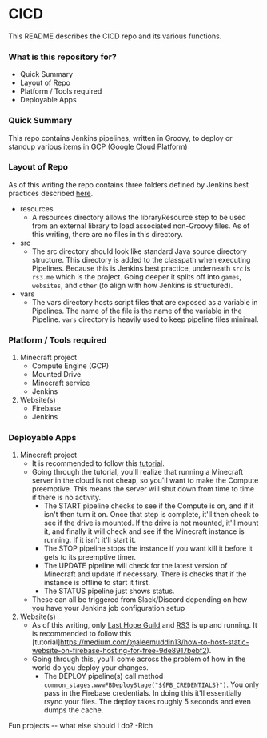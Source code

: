 # CICD #

This README describes the CICD repo and its various functions.

### What is this repository for? ###

* Quick Summary
* Layout of Repo
* Platform / Tools required
* Deployable Apps

### Quick Summary ###

This repo contains Jenkins pipelines, written in Groovy, to deploy or standup various items in GCP (Google Cloud Platform)

### Layout of Repo ###

As of this writing the repo contains three folders defined by Jenkins best practices described [here](https://www.jenkins.io/doc/book/pipeline/shared-libraries/#directory-structure).
+ resources
    * A resources directory allows the libraryResource step to be used from an external library to load associated non-Groovy files. As of this writing, there are no files in this directory.
+ src
    * The src directory should look like standard Java source directory structure. This directory is added to the classpath when executing Pipelines. Because this is Jenkins best practice, underneath `src` is `rs3.me` which is the project. Going deeper it splits off into `games`, `websites`, and `other` (to align with how Jenkins is structured).
+ vars
    * The vars directory hosts script files that are exposed as a variable in Pipelines. The name of the file is the name of the variable in the Pipeline. `vars` directory is heavily used to keep pipeline files minimal. 

### Platform / Tools required ###

1. Minecraft project
    * Compute Engine (GCP)
    * Mounted Drive
    * Minecraft service
    * Jenkins
2. Website(s)
    * Firebase
    * Jenkins

### Deployable Apps ###
1. Minecraft project
    * It is recommended to follow this [tutorial](https://cloud.google.com/solutions/gaming/minecraft-server).
    * Going through the tutorial, you'll realize that running a Minecraft server in the cloud is not cheap, so you'll want to make the Compute preemptive. This means the server will shut down from time to time if there is no activity.
        * The START pipeline checks to see if the Compute is on, and if it isn't then turn it on. Once that step is complete, it'll then check to see if the drive is mounted. If the drive is not mounted, it'll mount it, and finally it will check and see if the Minecraft instance is running. If it isn't it'll start it.
        * The STOP pipeline stops the instance if you want kill it before it gets to its preemptive timer.
        * The UPDATE pipeline will check for the latest version of Minecraft and update if necessary. There is checks that if the instance is offline to start it first.
        * The STATUS pipeline just shows status.
    * These can all be triggered from Slack/Discord depending on how you have your Jenkins job configuration setup
2. Website(s)
    * As of this writing, only [Last Hope Guild](https://lasthopeguild.com) and [RS3](https://rs3.me) is up and running. It is recommended to follow this [tutorial]https://medium.com/@aleemuddin13/how-to-host-static-website-on-firebase-hosting-for-free-9de8917bebf2).
    * Going through this, you'll come across the problem of how in the world do you deploy your changes.
        * The DEPLOY pipeline(s) call method `common_stages.wwwFBDeployStage("${FB_CREDENTIALS}")`. You only pass in the Firebase credentials. In doing this it'll essentially rsync your files. The deploy takes roughly 5 seconds and even dumps the cache.


Fun projects -- what else should I do?
-Rich
